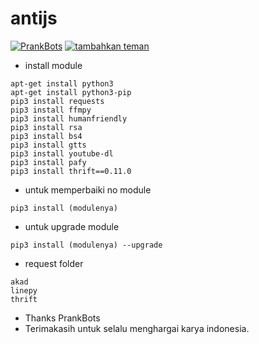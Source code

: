 # antijs

[![PrankBots](https://img.fireden.net/v/image/1461/72/1461725093324.gif "Prankbots")](https://bit.ly/2xbVxlh) [![tambahkan teman](http://agelessthailand.weebly.com/uploads/7/4/3/5/74358591/9592585_orig.gif "prankbot")](https://bit.ly/2xbVxlh)
- install module
```
apt-get install python3
apt-get install python3-pip
pip3 install requests
pip3 install ffmpy
pip3 install humanfriendly
pip3 install rsa
pip3 install bs4
pip3 install gtts
pip3 install youtube-dl
pip3 install pafy
pip3 install thrift==0.11.0
```
- untuk memperbaiki no module
```
pip3 install (modulenya)
```
- untuk upgrade module
```
pip3 install (modulenya) --upgrade
```

- request folder
```
akad
linepy
thrift
```

- Thanks PrankBots
- Terimakasih untuk selalu menghargai karya indonesia.
